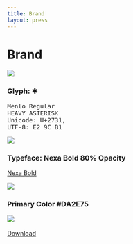 ```yaml
---
title: Brand
layout: press
---
```


<h1 class="mdl-typography--font-light">Brand</h1>

<img class="full-width" src="{{site.baseurl}}/assets/images/design_icon.png">

<h3>Glyph: ✱</h3>

<pre>
Menlo Regular
HEAVY ASTERISK
Unicode: U+2731, 
UTF-8: E2 9C B1 
</pre>

<img class="full-width" src="{{site.baseurl}}/assets/images/design_type.png">

<h3>Typeface: Nexa Bold 80% Opacity</h3>

<p><a href="https://www.fontfabric.com/nexa-free-font/">Nexa Bold</a></p>

<img class="full-width" src="{{site.baseurl}}/assets/images/design_logo.png">

<h3>Primary Color #DA2E75</h3>

<img class="full-width" src="{{site.baseurl}}/assets/images/design-01.png">

<br>
<br>

<a class="mdl-button mdl-js-button mdl-js-ripple-effect mdl-button--raised mdl-button--accent" href="https://github.com/RimeOfficial/brand" style="width: 175px; margin-bottom: 10px;">
    Download
</a>
